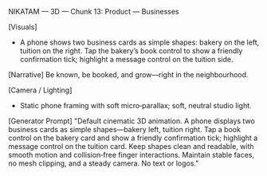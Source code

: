 NIKATAM — 3D — Chunk 13: Product — Businesses

[Visuals]
- A phone shows two business cards as simple shapes: bakery on the left, tuition on the right. Tap the bakery’s book control to show a friendly confirmation tick; highlight a message control on the tuition side.

[Narrative]
Be known, be booked, and grow—right in the neighbourhood.

[Camera / Lighting]
- Static phone framing with soft micro‑parallax; soft, neutral studio light.

[Generator Prompt]
"Default cinematic 3D animation. A phone displays two business cards as simple shapes—bakery left, tuition right. Tap a book control on the bakery card and show a friendly confirmation tick; highlight a message control on the tuition card. Keep shapes clean and readable, with smooth motion and collision‑free finger interactions. Maintain stable faces, no mesh clipping, and a steady camera. No text or logos."


